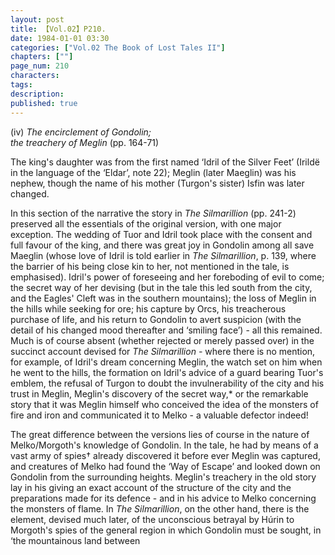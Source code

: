 ```yaml
---
layout: post
title: 【Vol.02】P210.
date: 1984-01-01 03:30
categories: ["Vol.02 The Book of Lost Tales II"]
chapters: [""]
page_num: 210
characters: 
tags: 
description: 
published: true
---
```


<p style="text-indent: 0;">
(iv)    <I>The encirclement of Gondolin;<BR>the treachery of Meglin</I> (pp. 164-71)
</p>

The king's daughter was from the first named ‘Idril of the Silver Feet’ (Irildë in the language of the ‘Eldar’, note 22); Meglin (later Maeglin) was his nephew, though the name of his mother (Turgon's sister) Isfin was later changed.

In this section of the narrative the story in <I>The Silmarillion</I> (pp. 241-2) preserved all the essentials of the original version, with one major exception. The wedding of Tuor and Idril took place with the consent and full favour of the king, and there was great joy in Gondolin among all save Maeglin (whose love of Idril is told earlier in <I>The Silmarillion</I>, p. 139, where the barrier of his being close kin to her, not mentioned in the tale, is emphasised). Idril's power of foreseeing and her foreboding of evil to come; the secret way of her devising (but in the tale this led south from the city, and the Eagles' Cleft was in the southern mountains); the loss of Meglin in the hills while seeking for ore; his capture by Orcs, his treacherous purchase of life, and his return to Gondolin to avert suspicion (with the detail of his changed mood thereafter and ‘smiling face’) - all this remained. Much is of course absent (whether rejected or merely passed over) in the succinct account devised for <I>The Silmarillion -</I> where there is no mention, for example, of Idril's dream concerning Meglin, the watch set on him when he went to the hills, the formation on Idril's advice of a guard bearing Tuor's emblem, the refusal of Turgon to doubt the invulnerability of the city and his trust in Meglin, Meglin's discovery of the secret way,\* or the remarkable story that it was Meglin himself who conceived the idea of the monsters of fire and iron and communicated it to Melko - a valuable defector indeed!

The great difference between the versions lies of course in the nature of Melko/Morgoth's knowledge of Gondolin. In the tale, he had by means of a vast army of spies† already discovered it before ever Meglin was captured, and creatures of Melko had found the ‘Way of Escape’ and looked down on Gondolin from the surrounding heights. Meglin's treachery in the old story lay in his giving an exact account of the structure of the city and the preparations made for its defence - and in his advice to Melko concerning the monsters of flame. In <I>The Silmarillion</I>, on the other hand, there is the element, devised much later, of the unconscious betrayal by Húrin to Morgoth's spies of the general region in which Gondolin must be sought, in ‘the mountainous land between

